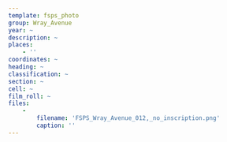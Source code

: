 ```yaml
---
template: fsps_photo
group: Wray_Avenue
year: ~
description: ~
places:
    - ''
coordinates: ~
heading: ~
classification: ~
section: ~
cell: ~
film_roll: ~
files:
    -
        filename: 'FSPS_Wray_Avenue_012,_no_inscription.png'
        caption: ''
---
```

